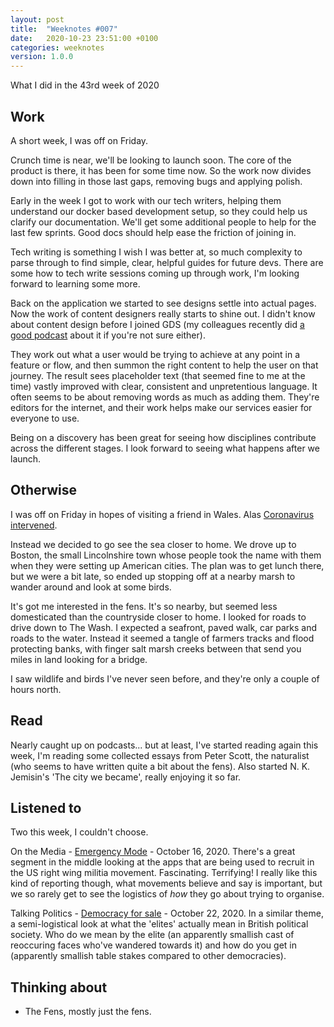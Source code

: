 ```yaml
---
layout: post
title:  "Weeknotes #007"
date:   2020-10-23 23:51:00 +0100
categories: weeknotes
version: 1.0.0
---
```


What I did in the 43rd week of 2020

## Work

A short week, I was off on Friday.

Crunch time is near, we'll be looking to launch soon. The core of the product is there, it has been for some time now. So the work now divides down into filling in those last gaps, removing bugs and applying polish.

Early in the week I got to work with our tech writers, helping them understand our docker based development setup, so they could help us clarify our documentation. We'll get some additional people to help for the last few sprints. Good docs should help ease the friction of joining in.

Tech writing is something I wish I was better at, so much complexity to parse through to find simple, clear, helpful guides for future devs. There are some how to tech write sessions coming up through work, I'm looking forward to learning some more.

Back on the application we started to see designs settle into actual pages. Now the work of content designers really starts to shine out. I didn't know about content design before I joined GDS (my colleagues recently did [a good podcast][1] about it if you're not sure either).

They work out what a user would be trying to achieve at any point in a feature or flow, and then summon the right content to help the user on that journey. The result sees placeholder text (that seemed fine to me at the time) vastly improved with clear, consistent and unpretentious language. It often seems to be about removing words as much as adding them. They're editors for the internet, and their work helps make our services easier for everyone to use.

Being on a discovery has been great for seeing how disciplines contribute across the different stages. I look forward to seeing what happens after we launch.

## Otherwise

I was off on Friday in hopes of visiting a friend in Wales.
Alas [Coronavirus intervened][2].

Instead we decided to go see the sea closer to home. We drove up to Boston, the small Lincolnshire town whose people took the name with them when they were setting up American cities. The plan was to get lunch there, but we were a bit late, so ended up stopping off at a nearby marsh to wander around and look at some birds.

It's got me interested in the fens. It's so nearby, but seemed less domesticated than the countryside closer to home. I looked for roads to drive down to The Wash. I expected a seafront, paved walk, car parks and roads to the water. Instead it seemed a tangle of farmers tracks and flood protecting banks, with finger salt marsh creeks between that send you miles in land looking for a bridge.

I saw wildlife and birds I've never seen before, and they're only a couple of hours north.

## Read

Nearly caught up on podcasts... but at least, I've started reading again this week, I'm reading some collected essays from Peter Scott, the naturalist (who seems to have written quite a bit about the fens). Also started N. K. Jemisin's 'The city we became', really enjoying it so far.

## Listened to

Two this week, I couldn't choose.

On the Media - [Emergency Mode][3] - October 16, 2020. There's a great segment in the middle looking at the apps that are being used to recruit in the US right wing militia movement. Fascinating. Terrifying! I really like this kind of reporting though, what movements believe and say is important, but we so rarely get to see the logistics of _how_ they go about trying to organise.

Talking Politics - [Democracy for sale][4] - October 22, 2020. In a similar theme, a semi-logistical look at what the 'elites' actually mean in British political society. Who do we mean by the elite (an apparently smallish cast of reoccuring faces who've wandered towards it) and how do you get in (apparently smallish table stakes compared to other democracies).

## Thinking about

- The Fens, mostly just the fens.

[1]: https://gds.blog.gov.uk/2020/08/27/podcast-content-design/
[2]: https://web.archive.org/web/20201021091732/https://gov.wales/coronavirus-firebreak-frequently-asked-questions#section-53263
[3]: https://www.wnycstudios.org/podcasts/otm/episodes/on-the-media-emergency-mode
[4]: https://www.talkingpoliticspodcast.com/blog/2020/282-democracy-for-sale